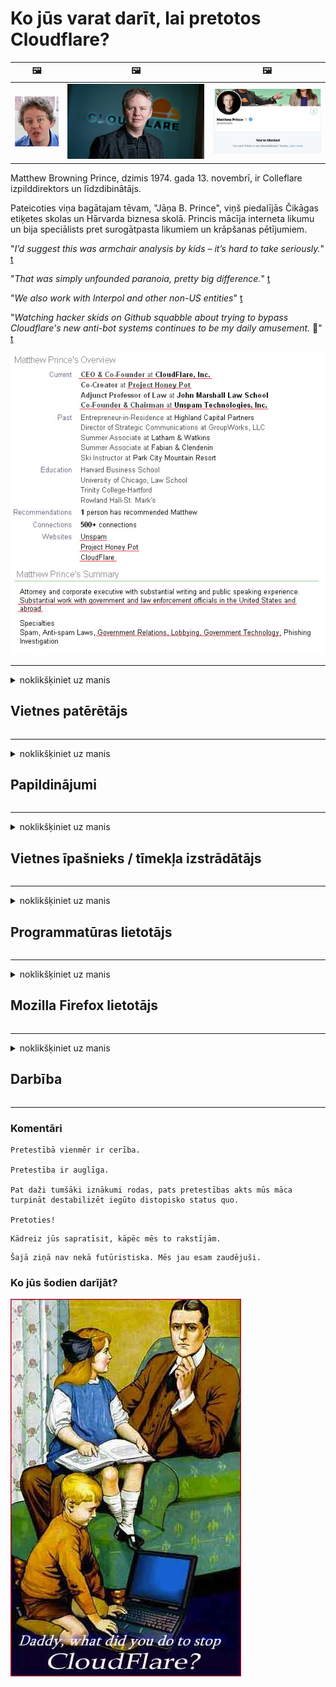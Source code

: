 # Ko jūs varat darīt, lai pretotos Cloudflare?

| 🖼 | 🖼 | 🖼 |
| --- | --- | --- |
| ![](../image/matthew_prince_teen.jpg) | ![](../image/matthew_prince.jpg) | ![](../image/blockedbymatthewprince.jpg) |


Matthew Browning Prince, dzimis 1974. gada 13. novembrī, ir Colleflare izpilddirektors un līdzdibinātājs.

Pateicoties viņa bagātajam tēvam, "Jāņa B. Prince", viņš piedalījās Čikāgas etiķetes skolas un Hārvarda biznesa skolā.
Princis mācīja interneta likumu un bija speciālists pret surogātpasta likumiem un krāpšanas pētījumiem.


"*I’d suggest this was armchair analysis by kids – it’s hard to take seriously.*" [t](https://www.theguardian.com/technology/2015/nov/19/cloudflare-accused-by-anonymous-helping-isis)

"*That was simply unfounded paranoia, pretty big difference.*"  [t](https://twitter.com/xxdesmus/status/992757936123359233)

"*We also work with Interpol and other non-US entities*" [t](https://twitter.com/eastdakota/status/1203028504184360960)

"*Watching hacker skids on Github squabble about trying to bypass Cloudflare's new anti-bot systems continues to be my daily amusement.* 🍿" [t](https://twitter.com/eastdakota/status/1273277839102656515)


![](../image/whoismp.jpg)

---


<details>
<summary>noklikšķiniet uz manis

## Vietnes patērētājs
</summary>


- Ja vietne, kas jums patīk, izmanto Cloudflare, pasakiet viņiem, ka neizmantojiet Cloudflare.
  - Vaimanāšana sociālajos medijos, piemēram, Facebook, Reddit, Twitter vai Mastodon, neko neatšķir. [Darbības ir skaļākas nekā hashtags.](https://twitter.com/phyzonloop/status/1274132092490862594)
  - Mēģiniet sazināties ar vietnes īpašnieku, ja vēlaties sevi padarīt noderīgu.

[Cloudflare teica](https://github.com/Eloston/ungoogled-chromium/issues/783):
```
Mēs iesakām sazināties ar administratoriem par konkrētiem pakalpojumiem vai vietnēm, ar kurām jūs saskaraties, un dalīties pieredzē.
```

[Ja jūs to neprasāt, vietnes īpašnieks nekad nezina šo problēmu.](../PEOPLE.md)

![](../image/liberapay.jpg)

[Veiksmīgs piemērs](https://counterpartytalk.org/t/turn-off-cloudflare-on-counterparty-co-plz/164/5).<br>
Tev ir problēma? [Tagad paceliet balsi.](https://github.com/maraoz/maraoz.github.io/issues/1) Piemērs zemāk.

```
Jūs vienkārši palīdzat korporatīvajai cenzūrai un masveida uzraudzībai.
https://git.sdf.org/deCloudflare/cloudflare-tor/src/branch/master/README.md
```

```
Jūsu tīmekļa lapa atrodas CloudFlare privātajā sienu dārzā, kurā tiek ļaunprātīgi izmantota privātums.
https://git.sdf.org/deCloudflare/cloudflare-tor/
```

- Veltiet laiku, lai izlasītu vietnes konfidencialitātes politiku.
  - ja vietne atrodas aiz Cloudflare vai vietne izmanto ar Cloudflare saistītus pakalpojumus.

Tajā ir jāpaskaidro, kas ir "Cloudflare", un jāpieprasa atļauja koplietot jūsu datus ar Cloudflare. Ja tas netiks izdarīts, tiks pārkāpta uzticība, un no attiecīgās tīmekļa vietnes ir jāizvairās.

[Šeit ir pieņemams privātuma politikas piemērs](https://archive.is/bDlTz) ("Subprocessors" > "Entity Name")

```
Esmu izlasījis jūsu konfidencialitātes politiku un nevaru atrast vārdu Cloudflare.
Es atsakos kopīgot datus ar jums, ja turpināsiet manu datu padevi Cloudflare.
https://git.sdf.org/deCloudflare/cloudflare-tor/
```

Šis ir privātuma politikas piemērs, kurā nav vārda Cloudflare.
[Liberland Jobs](https://archive.is/daKIr) [privacy policy](https://docsend.com/view/feiwyte):

![](../image/cfwontobey.jpg)

Cloudflare ir sava privātuma politika.
[Cloudflare mīl cilvēkus, kas dungo.](https://www.reddit.com/r/GamerGhazi/comments/2s64fe/be_wary_reporting_to_cloudflare/)

Šis ir labs piemērs vietnes reģistrēšanās veidlapai.
AFAIK, nulles vietne to dara. Vai tu viņiem uzticēsies?

```
Noklikšķinot uz “Reģistrēties XYZ”, jūs piekrītat mūsu pakalpojumu sniegšanas noteikumiem un paziņojumam par konfidencialitāti.
Jūs arī piekrītat koplietot savus datus ar Cloudflare un piekrītat arī cloudflare privātuma paziņojumam.
Ja Cloudflare nopludina jūsu informāciju vai neļaus jums izveidot savienojumu ar mūsu serveriem, tā nav mūsu vaina. [*]

[ Pierakstīties ] [ ES nepiekrītu ]
```
[*] [PEOPLE.md](../PEOPLE.md)


- Centieties neizmantot viņu pakalpojumu. Atcerieties, ka jūs novēro Cloudflare.
  - ["I'm in your TLS, sniffin' your passworz"](../image/iminurtls.jpg)

- Meklējiet citu vietni. Internetā ir alternatīvas un iespējas!

- Pārlieciniet savus draugus izmantot Tor katru dienu.
  - Anonimitātei jābūt atvērtā interneta standartam!
  - [Ņemiet vērā, ka Tor projekts nepatīk šim projektam.](../HISTORY.md)

</details>

------

<details>
<summary>noklikšķiniet uz manis

## Papildinājumi
</summary>

- Ja jūsu pārlūkprogramma ir Firefox, Tor Browser vai Ungoogled Chromium, izmantojiet kādu no šiem zemāk esošajiem papildinājumiem.
  - Ja vēlaties pievienot citu jaunu papildinājumu, vispirms jautājiet par to.


| Nosaukums | Izstrādātājs | Atbalsts | Var bloķēt | Var paziņot | Chrome |
| -------- | -------- | -------- | -------- | -------- | -------- |
| [Bloku Cloudflaron MITM-Atakon](../subfiles/about.bcma.md) | #Addon | [ ? ](README.md) | **Jā**     | **Jā**     |  **Jā** |
| [Ĉu ligoj estas vundeblaj al MITM-atako?](../subfiles/about.ismm.md) | #Addon | [ ? ](README.md) | Nē     | **Jā**     |  **Jā** |
| [Ĉu ĉi tiuj ligoj blokos Tor-uzanton?](../subfiles/about.isat.md) | #Addon | [ ? ](README.md) | Nē     | **Jā**     |  **Jā** |
| [Block Cloudflare MITM Attack](https://trac.torproject.org/projects/tor/attachment/ticket/24351/block_cloudflare_mitm_attack-1.0.14.1-an%2Bfx.xpi)<br>[**DELETED BY TOR PROJECT**](../HISTORY.md) | nullius | [ ? ](tool/block_cloudflare_mitm_fx), [Link](README.md) | **Jā**     | **Jā**     |  Nē |
| [TPRB](http://34ahehcli3epmhbu2wbl6kw6zdfl74iyc4vg3ja4xwhhst332z3knkyd.onion/) | Sw | [ ? ](http://34ahehcli3epmhbu2wbl6kw6zdfl74iyc4vg3ja4xwhhst332z3knkyd.onion/) | **Jā**     | **Jā**     |  Nē |
| [Detect Cloudflare](https://addons.mozilla.org/en-US/firefox/addon/detect-cloudflare/) | Frank Otto | [ ? ](https://github.com/traktofon/cf-detect) | Nē     | **Jā**     |  Nē |
| [True Sight](https://addons.mozilla.org/en-US/firefox/addon/detect-cloudflare-plus/) | claustromaniac | [ ? ](https://github.com/claustromaniac/detect-cloudflare-plus) | Nē     | **Jā**     |  Nē |
| [Which Cloudflare datacenter am I visiting?](https://addons.mozilla.org/en-US/firefox/addon/cf-pop/) | 依云 | [ ? ](https://github.com/lilydjwg/cf-pop) | Nē     | **Jā**     |  Nē |


- "Decentraleyes" var pārtraukt savienojumu ar "CDNJS (Cloudflare)".
  - Tas neļauj daudziem pieprasījumiem nokļūt tīklos un apkalpo vietējos failus, lai vietnes netiktu sadalītas.
  - Izstrādātājs atbildēja: "[very concerning indeed](https://github.com/Synzvato/decentraleyes/issues/236#issuecomment-352049501)", "[widespread usage severely centralizes the web](https://github.com/Synzvato/decentraleyes/issues/251#issuecomment-366752049)"

- [Varat arī noņemt vai neuzticēties Cloudflare sertifikātam no savas sertifikātu iestādes (CA).](https://www.ssl.com/how-to/remove-root-certificate-firefox/)

</details>

------

<details>
<summary>noklikšķiniet uz manis

## Vietnes īpašnieks / tīmekļa izstrādātājs
</summary>


![](../image/word_cloudflarefree.jpg)

- Nelietojiet Cloudflare solution, Period.
  - Jūs varat darīt labāk nekā tas, vai ne? [Lūk, kā noņemt Cloudflare abonementus, plānus, domēnus vai kontus.](https://support.cloudflare.com/hc/en-us/articles/200167776-Removing-subscriptions-plans-domains-or-accounts)

| 🖼 | 🖼 |
| --- | --- |
| ![](../image/htmlalertcloudflare.jpg) | ![](../image/htmlalertcloudflare2.jpg) |

- Vai vēlaties vairāk klientu? Jūs zināt, ko darīt. Padoms ir "virs līnijas".
  - [Labdien, jūs rakstījāt “Mēs nopietni uztveram jūsu privātumu”, bet es saņēmu “Kļūda 403 Aizliegts anonīms starpniekserveris nav atļauts”.](https://it.slashdot.org/story/19/02/19/0033255/stop-saying-we-take-your-privacy-and-security-seriously) Kāpēc jūs bloķējat Tor vai VPN? [Un kāpēc jūs bloķējat pagaidu e-pastus?](http://523kpawzkarw3j6afz2elxfs4h3hfclomkcmbjs6kaimo4lokympi6yd.onion/)

![](../image/anonexist.jpg)

- Izmantojot Cloudflare, palielināsies pārtraukuma iespējamība. Apmeklētāji nevar piekļūt jūsu vietnei, ja jūsu serveris nedarbojas vai Cloudflare nedarbojas.
  - [Vai jūs tiešām domājāt, ka Cloudflare nekad nenokrīt?](https://www.ibtimes.com/cloudflare-down-not-working-sites-producing-504-gateway-timeout-errors-2618008) [Another](https://twitter.com/Jedduff/status/1097875615997399040) [sample](https://twitter.com/search?f=tweets&vertical=default&q=Cloudflare%20is%20having%20problems). [Need more](../PEOPLE.md)?

![](../image/cloudflareinternalerror.jpg)

- Izmantojot Cloudflare, lai starpniekserverētu savu "API pakalpojumu", "programmatūras atjaunināšanas serveri" vai "RSS plūsmu", tas kaitēs jūsu klientam. Jums piezvanīja klients un teica: "Es vairs nevaru izmantot jūsu API", un jums nav ne mazākās nojausmas, kas notiek. Cloudflare var klusi bloķēt jūsu klientu. Vai jūs domājat, ka tas ir labi?
  - Ir daudz RSS lasītāju klientu un RSS lasītāju tiešsaistes pakalpojumu. Kāpēc jūs publicējat RSS plūsmu, ja neļaujat cilvēkiem abonēt?

![](../image/rssfeedovercf.jpg)

- Vai jums ir nepieciešams HTTPS sertifikāts? Izmantojiet “Let's Encrypt” vai vienkārši iegādājieties to CA uzņēmumā.

- Vai jums ir nepieciešams DNS serveris? Vai nevarat izveidot savu serveri? Kā ar viņiem: [Hurricane Electric Free DNS](https://dns.he.net/), [Dyn.com](https://dyn.com/dns/), [1984 Hosting](https://www.1984hosting.com/), [Afraid.Org (Administrators dzēš jūsu kontu, ja izmantojat TOR)](https://freedns.afraid.org/)

- Vai meklējat mitināšanas pakalpojumu? Tikai bez maksas? Kā ar viņiem: [Onion Service](http://vww6ybal4bd7szmgncyruucpgfkqahzddi37ktceo3ah7ngmcopnpyyd.onion/en/security/network-security/tor/onionservices-best-practices), [Free Web Hosting Area](https://freewha.com/), [Autistici/Inventati Web Site Hosting](https://www.autinv5q6en4gpf4.onion/services/website), [Github Pages](https://pages.github.com/), [Surge](https://surge.sh/)
  - [Alternatīvas Cloudflare](../subfiles/cloudflare-alternatives.md)

- Vai izmantojat vietni "cloudflare-ipfs.com"? [Vai jūs zināt, ka Cloudflare IPFS ir slikta?](../PEOPLE.md)

- Instalējiet savā serverī tīmekļa lietojumprogrammu ugunsmūri, piemēram, OWASP un Fail2Ban, un pareizi konfigurējiet to.
  - Tor bloķēšana nav risinājums. Nesodiet visus tikai par maziem sliktiem lietotājiem.

- Novirziet vai bloķējiet "Cloudflare Warp" lietotājiem piekļuvi jūsu vietnei. Un, ja varat, norādiet iemeslu.

> IP saraksts: "[Cloudflare pašreizējie IP diapazoni](cloudflare_inc/)"

> A: Vienkārši bloķējiet tos

```
server {
...
deny 173.245.48.0/20;
deny 103.21.244.0/22;
deny 103.22.200.0/22;
deny 103.31.4.0/22;
deny 141.101.64.0/18;
deny 108.162.192.0/18;
deny 190.93.240.0/20;
deny 188.114.96.0/20;
deny 197.234.240.0/22;
deny 198.41.128.0/17;
deny 162.158.0.0/15;
deny 104.16.0.0/12;
deny 172.64.0.0/13;
deny 131.0.72.0/22;
deny 2400:cb00::/32;
deny 2606:4700::/32;
deny 2803:f800::/32;
deny 2405:b500::/32;
deny 2405:8100::/32;
deny 2a06:98c0::/29;
deny 2c0f:f248::/32;
...
}
```

> B: Novirzīšana uz brīdinājuma lapu

```
http {
...
geo $iscf {
default 0;
173.245.48.0/20 1;
103.21.244.0/22 1;
103.22.200.0/22 1;
103.31.4.0/22 1;
141.101.64.0/18 1;
108.162.192.0/18 1;
190.93.240.0/20 1;
188.114.96.0/20 1;
197.234.240.0/22 1;
198.41.128.0/17 1;
162.158.0.0/15 1;
104.16.0.0/12 1;
172.64.0.0/13 1;
131.0.72.0/22 1;
2400:cb00::/32 1;
2606:4700::/32 1;
2803:f800::/32 1;
2405:b500::/32 1;
2405:8100::/32 1;
2a06:98c0::/29 1;
2c0f:f248::/32 1;
}
...
}

server {
...
if ($iscf) {rewrite ^ https://example.com/cfwsorry.php;}
...
}

<?php
header('HTTP/1.1 406 Not Acceptable');
echo <<<CLOUDFLARED
Thank you for visiting ourwebsite.com!<br />
We are sorry, but we can't serve you because your connection is being intercepted by Cloudflare.<br />
Please read https://git.sdf.org/deCloudflare/cloudflare-tor for more information.<br />
CLOUDFLARED;
die();
```

- Iestatiet Tor Onion Service vai I2P insite, ja ticat brīvībai un uzņemat anonīmus lietotājus.

- Jautājiet padomu citiem Clearnet / Tor divu vietņu operatoriem un iegūstiet anonīmus draugus!

</details>

------

<details>
<summary>noklikšķiniet uz manis

## Programmatūras lietotājs
</summary>


- Discord izmanto CloudFlare. Alternatīvas? Mēs rekomendējam [**Briar** (Android)](https://f-droid.org/en/packages/org.briarproject.briar.android/), [Ricochet (PC)](https://ricochet.im/), [Tox + Tor (Android/PC)](https://tox.chat/download.html)
  - Briar ietver Tor dēmonu, tāpēc jums nav jāinstalē Orbot.
  - Qwtch izstrādātāji, Open Privacy, bez brīdinājuma izdzēsa stop_cloudflare projektu no sava git pakalpojuma.

- Ja izmantojat Debian GNU / Linux vai kādu citu atvasinājumu, abonējiet: [bug #831835](https://bugs.debian.org/cgi-bin/bugreport.cgi?bug=831835). Un, ja jūs varat, palīdziet pārbaudīt plāksteri un palīdziet uzturētājam izdarīt pareizo secinājumu par to, vai tas ir jāpieņem.

- Vienmēr iesakiet šīs pārlūkprogrammas.

| Nosaukums | Izstrādātājs | Atbalsts | Komentēt |
| -------- | -------- | -------- | -------- |
| [Ungoogled-Chromium](https://ungoogled-software.github.io/ungoogled-chromium-binaries/) | Eloston | [ ? ](https://github.com/Eloston/ungoogled-chromium) | PC (Win, Mac, Linux)  _!Tor_ |
| [Bromite](https://www.bromite.org/fdroid) | Bromite | [ ? ](https://github.com/bromite/bromite/issues) | Android  _!Tor_ |
| [Tor Browser](https://www.torproject.org/download/) | Tor Project | [ ? ](https://support.torproject.org/) | PC (Win, Mac, Linux)  _Tor_|
| [Tor Browser Android](https://www.torproject.org/download/) | Tor Project | [ ? ](https://support.torproject.org/) | Android  _Tor_|
| [Onion Browser](https://itunes.apple.com/us/app/onion-browser/id519296448?mt=8) | Mike Tigas | [ ? ](https://github.com/OnionBrowser/OnionBrowser/issues) | Apple iOS  _Tor_|
| [GNU/Icecat](https://www.gnu.org/software/gnuzilla/) | GNU | [ ? ](https://www.gnu.org/software/gnuzilla/) | PC (Linux) |
| [IceCatMobile](https://f-droid.org/en/packages/org.gnu.icecat/) | GNU | [ ? ](https://lists.gnu.org/mailman/listinfo/bug-gnuzilla) | Android |
| [Iridium Browser](https://iridiumbrowser.de/about/) | Iridium | [ ? ](https://github.com/iridium-browser/iridium-browser/) | PC (Win, Mac, Linux, OpenBSD) |


Citas programmatūras privātums ir nepilnīgs. Tas nenozīmē, ka Tor pārlūks ir "ideāls".
Internetā un tehnoloģijās nav 100% droša un 100% privāta.

- Vai nevēlaties izmantot Tor? Ar Tor dēmonu varat izmantot jebkuru pārlūku.
  - [Ņemiet vērā, ka Tor projektam tas nepatīk.](https://support.torproject.org/tbb/tbb-9/) Izmantojiet Tor pārlūku, ja jūs to varat izdarīt.
- [Kā lietot hromu ar Tor](../subfiles/chromium_tor.md)


Parunāsim par citas programmatūras privātumu.

- [Ja jums patiešām ir jāizmanto Firefox, izvēlieties "Firefox ESR".](https://www.mozilla.org/en-US/firefox/organizations/)
  - [Firefox - spiegprogrammatūru novērošanas suns](https://spyware.neocities.org/articles/firefox.html)
  - [Firefox noraida vārda brīvību, aizliedz vārda brīvību](https://web.archive.org/web/20200423010026/https://reclaimthenet.org/firefox-rejects-free-speech-bans-free-speech-commenting-plugin-dissenter-from-its-extensions-gallery/)
  - ["100+ negatīvas balsis. Šķiet, ka mūsdienās prasīt programmatūras uzņēmumam pieturēties pie ... programmatūras ir pārāk daudz."](https://old.reddit.com/r/firefox/comments/gutdiw/weve_got_work_to_do_the_mozilla_blog/fslbbb6/)
  - [Uh, kāpēc Firefox manā URL joslā rāda sponsorētas saites?](https://www.reddit.com/r/firefox/comments/jybx2w/uh_why_is_firefox_showing_me_sponsored_links_in/)
  - [Mozilla - iemiesojies velns](https://digdeeper.neocities.org/ghost/mozilla.html)

- [Atcerieties, ka Mozilla izmanto Cloudflare pakalpojumu.](https://www.robtex.com/dns-lookup/www.mozilla.org) [Viņi savā produktā izmanto arī Cloudflare DNS pakalpojumu.](https://www.theregister.co.uk/2018/03/21/mozilla_testing_dns_encryption/)

- [Mozilla oficiāli noraidīja šo biļeti.](https://bugzilla.mozilla.org/show_bug.cgi?id=1426618)

- [Firefox Focus ir joks.](https://github.com/mozilla-mobile/focus-android/issues/1743) [Viņi apsolīja izslēgt telemetriju, bet viņi to mainīja.](https://github.com/mozilla-mobile/focus-android/issues/4210)

- [PaleMoon / Basilisk izstrādātājs mīl Cloudflare.](https://github.com/mozilla-mobile/focus-android/issues/1743#issuecomment-345993097)
  - [Pale Moon arhīva serveris uzlauza un izplatīja ļaunprātīgu programmatūru 18 mēnešus](https://www.reddit.com/r/privacytoolsIO/comments/cc808y/pale_moons_archive_server_hacked_and_spread/)
  - Viņš ienīst arī Tor lietotājus - "[Lai tas būtu naidīgs pret Toru. Es domāju, ka lielākajai daļai vietņu vajadzētu būt naidīgām pret Tor, ņemot vērā tā ārkārtīgi augsto ļaunprātīgas izmantošanas faktoru.](https://github.com/yacy/yacy_search_server/issues/314#issuecomment-565932097)"

- [Waterfox ir nopietna problēma "tālruņi mājās"](https://spyware.neocities.org/articles/waterfox.html)

- [Google Chrome ir spiegprogrammatūra.](https://www.gnu.org/proprietary/malware-google.en.html)
  - [Google profilē jūsu darbību.](https://spyware.neocities.org/articles/chrome.html)

- [SRWare Iron padara pārāk daudz tālruņu mājas savienojumu.](https://spyware.neocities.org/articles/iron.html) Tas arī izveido savienojumu ar Google domēniem.

- [Drosmīgs pārlūka baltais saraksts Facebook / Twitter izsekotāji.](https://www.bleepingcomputer.com/news/security/facebook-twitter-trackers-whitelisted-by-brave-browser/)
  - [Šeit ir vairāk jautājumu.](https://spyware.neocities.org/articles/brave.html)
  - [binance filiāles ID](https://twitter.com/cryptonator1337/status/1269594587716374528)

- [Microsoft Edge ļauj Facebook palaist Flash kodu aiz lietotāju muguras.](https://www.zdnet.com/article/microsoft-edge-lets-facebook-run-flash-code-behind-users-backs/)

- [Vivaldi neciena jūsu privātumu.](https://spyware.neocities.org/articles/vivaldi.html)

- [Opera spiegprogrammatūras līmenis: ārkārtīgi augsts](https://spyware.neocities.org/articles/opera.html)

- Apple iOS: [Jums vispār nevajadzētu izmantot iOS, galvenokārt tāpēc, ka tā ir ļaunprātīga programmatūra.](https://www.gnu.org/proprietary/malware-apple.html)

Tāpēc mēs iesakām tikai iepriekš minēto tabulu. Nekas cits.

</details>

------

<details>
<summary>noklikšķiniet uz manis

## Mozilla Firefox lietotājs
</summary>


- "Firefox Nightly" nosūtīs atkļūdošanas līmeņa informāciju uz Mozilla serveriem bez atteikšanās metodes.
  - [Mozilla serveri pūta Cloudflare](https://www.digwebinterface.com/?hostnames=www.mozilla.org%0D%0Amozilla.cloudflare-dns.com&type=&ns=resolver&useresolver=8.8.4.4&nameservers=)

- Ir iespējams aizliegt Firefox savienojumu ar Mozilla serveriem.
  - [Mozilla politikas veidņu ceļvedis](https://github.com/mozilla/policy-templates/blob/master/README.md)
  - Paturiet prātā, ka šis triks var beigties darboties jaunākā versijā, jo Mozilla patīk sevi iekļaut baltajā sarakstā.
  - Izmantojiet ugunsmūri un DNS filtru, lai tos pilnībā bloķētu.

"`/distribution/policies.json`"

>     "WebsiteFilter": {
> 		"Block": [
> 		"*://*.mozilla.com/*",
> 		"*://*.mozilla.net/*",
> 		"*://*.mozilla.org/*",
> 		"*://webcompat.com/*",
> 		"*://*.firefox.com/*",
> 		"*://*.thunderbird.net/*",
> 		"*://*.cloudflare.com/*"
> 		]
>     },


- ~~Ziņojiet par kļūdu mozilla izsekotājā, sakot, ka viņi neizmanto Cloudflare.~~ Bugzilla bija ziņojums par kļūdu. Daudzi cilvēki bija noraizējušies par viņu bažām, tomēr kļūda tika slēpta administratora 2018. gadā.

- Firefox var atspējot DoH.
  - [Mainīt Firefox noklusējuma DNS nodrošinātāju](../subfiles/change-firefox-dns.md)

![](../image/firefoxdns.jpg)

- [Ja vēlaties izmantot DNS, kas nav ISP, apsveriet iespēju izmantot OpenNIC Tier2 DNS pakalpojumu vai jebkuru citu no Cloudflare DNS pakalpojumiem.](https://wiki.opennic.org/start)
![](../image/opennic.jpg)
  - Bloķējiet Cloudflare ar DNS. [Crimeflare DNS](https://dns.crimeflare.eu.org/)

- Jūs varat izmantot Tor kā DNS risinātāju. [Ja neesat Tor eksperts, uzdodiet jautājumu šeit.](https://tor.stackexchange.com/)

> **Kā?**
> 1. Lejupielādējiet Tor un instalējiet to savā datorā.
> 2. Pievienojiet šo rindu failam "torrc".
> DNSPort 127.0.0.1:53
> 3. Restartējiet Tor.
> 4. Iestatiet sava datora DNS serveri uz "127.0.0.1".

</details>

------

<details>
<summary>noklikšķiniet uz manis

## Darbība
</summary>


- Pastāstiet citiem apkārtējiem par Cloudflare bīstamību.

- [Palīdziet uzlabot šo krātuvi.](https://git.sdf.org/deCloudflare/cloudflare-tor).
  - Gan saraksti, argumenti pret to, gan detaļas.

- [Dokumentējiet un publiskojiet, kur ar Cloudflare (un līdzīgiem uzņēmumiem) notiek nepareizi, to darot, noteikti miniet šo krātuvi](https://git.sdf.org/deCloudflare/cloudflare-tor) :)

- Piesakiet vairāk cilvēku, izmantojot Tor pēc noklusējuma, lai viņi varētu iepazīties ar tīmekli no dažādu pasaules daļu perspektīvas.

- Sākt grupas sociālajos medijos un izklaides telpā, kas veltītas pasaules atbrīvošanai no Cloudflare.

- Vajadzības gadījumā saite uz šīm repozitorija grupām - tā var būt vieta, kur koordinēt kopīgu darbu kā grupām.

- [Sāciet sadarbību, kas var sniegt nozīmīgu, nevis korporatīvu alternatīvu Cloudflare.](../subfiles/cloudflare-alternatives.md)

- Informējiet mūs par visām alternatīvām, kas palīdzētu vismaz nodrošināt daudzslāņu aizsardzību pret Cloudflare.

- Ja esat Cloudflare klients, iestatiet savus konfidencialitātes iestatījumus un pagaidiet, līdz viņi tos pārkāpj.
  - [Tad pakļaujiet viņus apsūdzībām pret surogātpastu / privātuma pārkāpumiem.](https://twitter.com/thexpaw/status/1108424723233419264)

- Ja atrodaties Amerikas Savienotajās Valstīs un attiecīgā vietne ir banka vai grāmatvede, mēģiniet izdarīt juridisku spiedienu saskaņā ar Gramm – Leach – Bliley likumu vai amerikāņiem ar DIsability likumu un ziņojiet mums, cik tālu jūs esat .

- Ja vietne ir valdības vietne, mēģiniet izdarīt juridisku spiedienu saskaņā ar 1. grozījumu ASV konstitūcijā.

- Ja esat ES pilsonis, sazinieties ar vietni, lai nosūtītu personisko informāciju saskaņā ar Vispārīgo datu aizsardzības regulu. Ja viņi atsakās sniegt jums jūsu informāciju, tas ir likuma pārkāpums.

- Uzņēmumiem, kuri apgalvo, ka piedāvā pakalpojumu savā vietnē, mēģiniet ziņot par patērētāju aizsardzības organizācijām un BBB par “nepatiesu reklāmu”. Cloudflare vietnes apkalpo Cloudflare serveri.

- [ITU ASV kontekstā ierosina, ka Cloudflare sāk kļūt pietiekami liels, lai viņiem varētu likt pretmonopola likumus.](https://www.itu.int/en/ITU-T/Workshops-and-Seminars/20181218/Documents/Geoff_Huston_Presentation.pdf)

- Var iedomāties, ka GNU GPL 4. versija varētu ietvert noteikumu par avota koda glabāšanu aiz šāda pakalpojuma, pieprasot visām GPLv4 un jaunākām programmām, ka vismaz pirmkodam jābūt pieejamam, izmantojot nesēju, kas nediskriminē Tor lietotājus.

</details>

------

### Komentāri

```
Pretestībā vienmēr ir cerība.

Pretestība ir auglīga.

Pat daži tumšāki iznākumi rodas, pats pretestības akts mūs māca turpināt destabilizēt iegūto distopisko status quo.

Pretoties!
```

```
Kādreiz jūs sapratīsit, kāpēc mēs to rakstījām.
```

```
Šajā ziņā nav nekā futūristiska. Mēs jau esam zaudējuši.
```

### Ko jūs šodien darījāt?


![](../image/stopcf.jpg)
